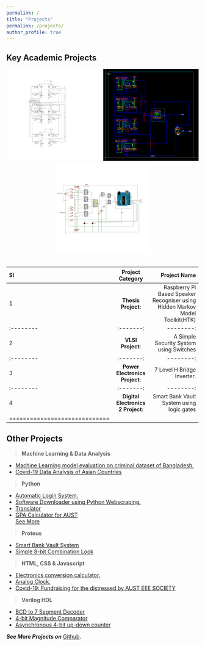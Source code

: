 ```yaml
---
permalink: /
title: "Projects"
permalink: /projects/
author_profile: true
---
```



Key Academic Projects
------
<center>
<img src="/images/pe.jpg" alt="pe"> <img src="/images/vlsi.png" alt="vlsi">
<img src="/images/dld2.png" alt="dld2">
</center>
<br>

| Sl | Project Category | Project Name |
|:--------|:-------:|--------:|
| 1  | **Thesis Project:**   | Raspberry Pi Based Speaker Recogniser using Hidden Markov Model Toolkit(HTK)   |
|:--------|:-------:|--------:|
| 2  | **VLSI Project:**   | A Simple Security System using Switches   |
|:--------|:-------:|--------:|
| 3  | **Power Electronics Project:**   | 7 Level H Bridge Inverter.   |
|:--------|:-------:|--------:|
| 4  | **Digital Electronics 2 Project:**   | Smart Bank Vault System using logic gates   |
|=============================|




Other Projects
-----


> **Machine Learning & Data Analysis**
  * [Machine Learning model evaluation on criminal dataset of Bangladesh.](https://github.com/ffarhaaan/Machine-Learning/blob/main/ML_Model_Crime_Dataset_Bangladesh.ipynb)
  * [Covid-19 Data Analysis of Asian Countries](https://github.com/ffarhaaan/covid19-data-analysis-of-Asian-Countries)

> **Python**
  * [Automatic Login System.](https://www.google.com/url?q=https%3A%2F%2Fqm93jyljtzw4xdvldbi2cg-on.drv.tw%2Fiums%2520login%2F&sa=D&sntz=1&usg=AFQjCNGgGSAZ7ryJOttWEhVKGA8gFWX3iA)
  * [Software Downloader using Python Webscraping.](https://qm93jyljtzw4xdvldbi2cg-on.drv.tw/Software%20Downloader(Python%20Automation%20Project)/)
  * [Translator](https://github.com/ffarhaaan/Python-Projects/blob/Translator/translator.py)
  * [GPA Calculator for AUST](https://qm93jyljtzw4xdvldbi2cg-on.drv.tw/gpa%20calculator/) \
   [See More](https://github.com/ffarhaaan/Python-Projects)
   
> **Proteus**   
  * [Smart Bank Vault System](https://www.google.com/url?q=https%3A%2F%2Fqm93jyljtzw4xdvldbi2cg-on.drv.tw%2FSmart%2520Bank%2520Vault%2520System%2F&sa=D&sntz=1&usg=AFQjCNEEJLa4KAiUsmjgTowGZLb6-mFY7w)
  * [Simple 8-bit Combination Look](https://www.google.com/url?q=https%3A%2F%2Fqm93jyljtzw4xdvldbi2cg-on.drv.tw%2F8%2520bit%2520combination%2520lock%2F8%2520bit%2520comb%2520lock%2F&sa=D&sntz=1&usg=AFQjCNGjbcphi0vwZaoHg8SacGlKR-RtHw)

> **HTML, CSS & Javascript**
  * [Electronics conversion calculator.](https://ffarhaaan.github.io/electronic-conversion-calculator/)
  * [Analog Clock.](https://ffarhaaan.github.io/analog-clock/classic.html)
  * [Covid-19: Fundraising for the distressed by AUST EEE SOCIETY](https://kvuak6w7hzf6as3apyndcw-on.drv.tw/fundraiser/)
  
> **Verilog HDL**
  * [BCD to 7 Segment Decoder](https://kvuak6w7hzf6as3apyndcw-on.drv.tw/fundraiser/)
  * [4-bit Magnitude Comparator](https://qm93jyljtzw4xdvldbi2cg-on.drv.tw/4-bit%20Comparator/)
  * [Asynchronous 4-bit up-down counter ](https://www.google.com/url?q=https%3A%2F%2Fqm93jyljtzw4xdvldbi2cg-on.drv.tw%2FAsynchronous%25204-bit%2520up-down%2520counter%2F&sa=D&sntz=1&usg=AFQjCNH1NalYyLQhcxC2tDhbHzi_fTmVbQ)

***See More Projects on*** [Github](https://github.com/ffarhaaan).

<br />


  
